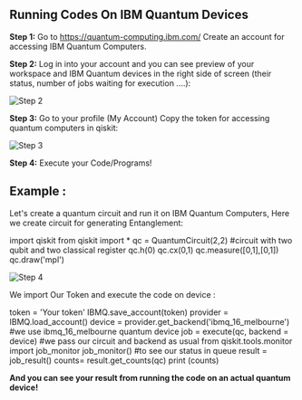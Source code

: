 ## Running Codes On IBM Quantum Devices

**Step 1:**
Go to https://quantum-computing.ibm.com/
Create an account for accessing IBM Quantum Computers.

**Step 2:**
Log in into your account and you can see preview of your workspace and IBM Quantum devices in the right side of screen (their status, number of jobs waiting for execution ....):

![Step 2](https://github.com/aryashah2k/Quantum-Computing-Collection-Of-Resources/blob/main/Guided%20Project%20-%20Programming%20a%20Quantum%20Computer%20with%20Qiskit%20-%20IBM%20SDK/assets/Step%202.png)

**Step 3:**
Go to your profile (My Account)
Copy the token for accessing quantum computers in qiskit:

![Step 3](https://github.com/aryashah2k/Quantum-Computing-Collection-Of-Resources/blob/main/Guided%20Project%20-%20Programming%20a%20Quantum%20Computer%20with%20Qiskit%20-%20IBM%20SDK/assets/Step%203.png)

**Step 4:**
Execute your Code/Programs!

## Example : 
Let's create a quantum circuit and run it on IBM Quantum Computers, Here we create circuit for generating Entanglement:

import qiskit
from qiskit import *
qc = QuantumCircuit(2,2) #circuit with two qubit and two classical register
qc.h(0)
qc.cx(0,1)
qc.measure([0,1],[0,1])
qc.draw('mpl')

![Step 4](https://github.com/aryashah2k/Quantum-Computing-Collection-Of-Resources/blob/main/Guided%20Project%20-%20Programming%20a%20Quantum%20Computer%20with%20Qiskit%20-%20IBM%20SDK/assets/Step%204.png)

We import Our Token and execute the code on device :

token = 'Your token'
IBMQ.save_account(token)
provider = IBMQ.load_account()
device = provider.get_backend('ibmq_16_melbourne') #we use ibmq_16_melbourne quantum device
job = execute(qc, backend = device) #we pass our circuit and backend as usual
from qiskit.tools.monitor import job_monitor
job_monitor() #to see our status in queue
result = job_result()
counts= result.get_counts(qc)
print (counts)

**And you can see your result from running the code on an actual quantum device!**

